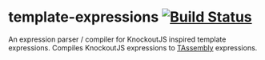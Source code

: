 # template-expressions [![Build Status](https://travis-ci.org/gwicke/template-expressions.svg?branch=master)](https://travis-ci.org/gwicke/template-expressions)
An expression parser / compiler for KnockoutJS inspired template expressions.
Compiles KnockoutJS expressions to
[TAssembly](https://github.com/gwicke/tassembly) expressions.
